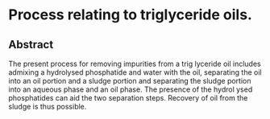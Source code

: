 # Process relating to triglyceride oils.

## Abstract
The present process for removing impurities from a trig lyceride oil includes admixing a hydrolysed phosphatide and water with the oil, separating the oil into an oil portion and a sludge portion and separating the sludge portion into an aqueous phase and an oil phase. The presence of the hydrol ysed phosphatides can aid the two separation steps. Recovery of oil from the sludge is thus possible.